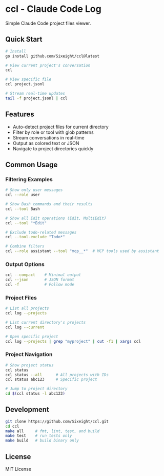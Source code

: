 # ccl - Claude Code Log

Simple Claude Code project files viewer.

## Quick Start

```bash
# Install
go install github.com/Sixeight/ccl@latest

# View current project's conversation
ccl

# View specific file
ccl project.jsonl

# Stream real-time updates
tail -f project.jsonl | ccl
```

## Features

- Auto-detect project files for current directory
- Filter by role or tool with glob patterns
- Stream conversations in real-time
- Output as colored text or JSON
- Navigate to project directories quickly

## Common Usage

### Filtering Examples

```bash
# Show only user messages
ccl --role user

# Show Bash commands and their results
ccl --tool Bash

# Show all Edit operations (Edit, MultiEdit)
ccl --tool "*Edit"

# Exclude todo-related messages
ccl --tool-exclude "Todo*"

# Combine filters
ccl --role assistant --tool "mcp__*"  # MCP tools used by assistant
```

### Output Options

```bash
ccl --compact    # Minimal output
ccl --json       # JSON format
ccl -f           # Follow mode
```

### Project Files

```bash
# List all projects
ccl log --projects

# List current directory's projects
ccl log --current  

# Open specific project
ccl log --projects | grep "myproject" | cut -f1 | xargs ccl
```


### Project Navigation

```bash
# Show project status
ccl status
ccl status --all      # All projects with IDs
ccl status abc123     # Specific project

# Jump to project directory  
cd $(ccl status -l abc123)
```


## Development

```bash
git clone https://github.com/Sixeight/ccl.git
cd ccl
make all     # fmt, lint, test, and build
make test    # run tests only
make build   # build binary only
```

## License

MIT License

